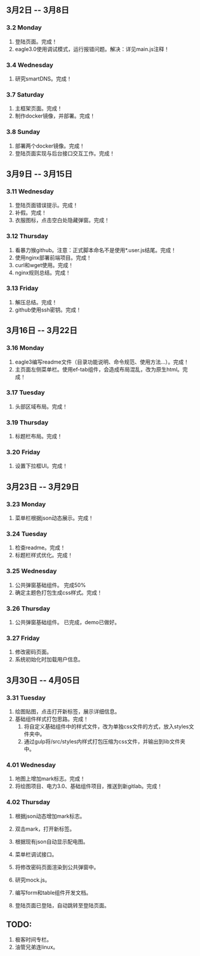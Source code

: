 ## 3月2日 -- 3月8日

### 3.2 Monday
1. 登陆页面。完成！
2. eagle3.0使用调试模式，运行报错问题。解决：详见main.js注释！

### 3.4 Wednesday
1. 研究smartDNS。完成！

### 3.7 Saturday
1. 主框架页面。完成！
2. 制作docker镜像，并部署。完成！

### 3.8 Sunday
1. 部署两个docker镜像。完成！
2. 登陆页面实现与后台接口交互工作。完成！

## 3月9日 -- 3月15日

### 3.11 Wednesday
1. 登陆页面错误提示。完成！
2. 补假。完成！
3. 衣服图标，点击空白处隐藏弹窗。完成！

### 3.12 Thursday
1. 看暴力猴github。注意：正式脚本命名不是使用*.user.js结尾。完成！
2. 使用nginx部署前端项目。完成！
3. curl和wget使用。完成！
4. nginx规则总结。完成！

### 3.13 Friday
1. 解压总结。完成！
2. github使用ssh密钥。完成！

## 3月16日 -- 3月22日

### 3.16 Monday
1. eagle3编写readme文件（目录功能说明、命令规范、使用方法...）。完成！
2. 主页面左侧菜单栏。使用ef-tab组件，会造成布局混乱，改为原生html。完成！

### 3.17 Tuesday
1. 头部区域布局。完成！

### 3.19 Thursday
1. 标题栏布局。完成！

### 3.20 Friday
1. 设置下拉框UI。完成！

## 3月23日 -- 3月29日

### 3.23 Monday
1. 菜单栏根据json动态展示。完成！

### 3.24 Tuesday
1. 检查readme。完成！
2. 标题栏样式优化。完成！

### 3.25 Wednesday
1. 公共弹窗基础组件。 完成50%
2. 确定主题色打包生成css样式。完成！

### 3.26 Thursday
1. 公共弹窗基础组件。 已完成，demo已做好。

### 3.27 Friday
1. 修改密码页面。
2. 系统初始化时加载用户信息。

## 3月30日 -- 4月05日

### 3.31 Tuesday
1. 绘图贴图，点击打开新标签，展示详细信息。
2. 基础组件样式打包思路。完成！
   1. 将自定义基础组件中的样式文件，改为单独css文件的方式，放入styles文件夹中。
   2. 通过gulp将/src/styles内样式打包压缩为css文件，并输出到lib文件夹中。

### 4.01 Wednesday
1. 地图上增加mark标志。完成！
2. 将绘图项目、电力3.0、基础组件项目，推送到新gitlab。完成！

### 4.02 Thursday
1. 根据json动态增加mark标志。
2. 双击mark，打开新标签。
3. 根据现有json自动显示配电图。


1. 菜单栏调试接口。
2. 将修改密码页面渲染到公共弹窗中。
4. 研究mock.js。
1. 编写form和table组件开发文档。
1. 登陆页面已登陆，自动跳转至登陆页面。

## TODO:
1. 极客时间专栏。
2. 油管兄弟连linux。
